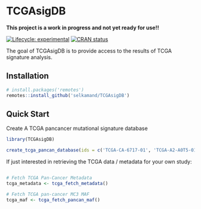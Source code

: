 
<!-- README.md is generated from README.Rmd. Please edit that file -->

# TCGAsigDB

**This project is a work in progress and not yet ready for use!!**

<!-- badges: start -->

[![Lifecycle:
experimental](https://img.shields.io/badge/lifecycle-experimental-orange.svg)](https://lifecycle.r-lib.org/articles/stages.html#experimental)
[![CRAN
status](https://www.r-pkg.org/badges/version/TCGAsigDB)](https://CRAN.R-project.org/package=TCGAsigDB)
<!-- badges: end -->

The goal of TCGAsigDB is to provide access to the results of TCGA
signature analysis.

## Installation

``` r
# install.packages('remotes')
remotes::install_github('selkamand/TCGAsigDB')
```

## Quick Start

Create A TCGA pancancer mutational signature database

``` r
library(TCGAsigDB)

create_tcga_pancan_database(ids = c('TCGA-CA-6717-01', 'TCGA-A2-A0T5-01', 'TCGA-CF-A9FF-01'))
```

If just interested in retrieving the TCGA data / metadata for your own
study:

``` r

# Fetch TCGA Pan-Cancer Metadata
tcga_metadata <- tcga_fetch_metadata()

# Fetch TCGA pan-cancer MC3 MAF
tcga_maf <- tcga_fetch_pancan_maf()
```
